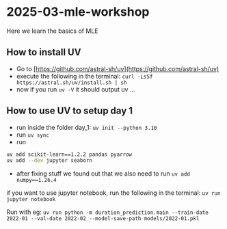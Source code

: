 # 2025-03-mle-workshop

Here we learn the basics of MLE

## How to install UV

- Go to [https://github.com/astral-sh/uv](https://github.com/astral-sh/uv)
- execute the following in the terminal:
 `curl -LsSf https://astral.sh/uv/install.sh | sh`
- now if you run `uv -V` it should output uv ...

## How to use UV to setup day 1

- run inside the folder day_1: `uv init --python 3.10`
- run `uv sync`
- run 
```bash
uv add scikit-learn==1.2.2 pandas pyarrow
uv add --dev jupyter seaborn
```
- after fixing stuff we found out that we also need to run 
`uv add numpy==1.26.4`

if you want to use jupyter notebook, run the following in the terminal:
`uv run jupyter notebook`

Run with eg:
`uv run python -m duration_prediction.main --train-date 2022-01 --val-date 2022-02 --model-save-path models/2022-01.pkl`
